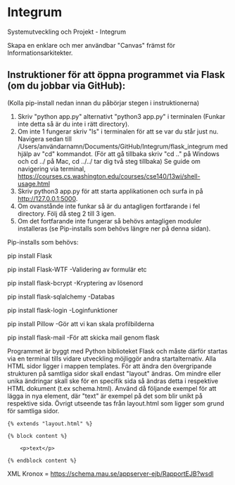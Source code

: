 # Integrum

Systemutveckling och Projekt - Integrum

Skapa en enklare och mer användbar "Canvas" främst för Informationsarkitekter.

Instruktioner för att öppna programmet via Flask (om du jobbar via GitHub):
---------------------------------------------------------------------------
(Kolla pip-install nedan innan du påbörjar stegen i instruktionerna)
1. Skriv "python app.py" alternativt "python3 app.py" i terminalen (Funkar inte detta så är du inte i rätt directory).
2. Om inte 1 fungerar skriv "ls" i terminalen för att se var du står just nu. Navigera sedan till /Users/användarnamn/Documents/GitHub/Integrum/flask_integrum med hjälp av "cd" kommandot. (För att gå tillbaka skriv "cd .." på Windows och cd ../ på Mac, cd ../../ tar dig två steg tillbaka) Se guide om navigering via terminal, https://courses.cs.washington.edu/courses/cse140/13wi/shell-usage.html
3. Skriv python3 app.py för att starta applikationen och surfa in på http://127.0.0.1:5000.
4. Om ovanstånde inte funkar så är du antagligen fortfarande i fel directory. Följ då steg 2 till 3 igen.
5. Om det fortfarande inte fungerar så behövs antagligen moduler installeras (se Pip-installs som behövs längre ner på denna sidan).


Pip-installs som behövs:

pip install Flask

pip install Flask-WTF      -Validering av formulär etc

pip install flask-bcrypt       -Kryptering av lösenord 

pip install flask-sqlalchemy   -Databas

pip install flask-login    -Loginfunktioner

pip install Pillow     -Gör att vi kan skala profilbilderna

pip install flask-mail      -För att skicka mail genom flask


Programmet är byggt med Python biblioteket Flask och måste därför startas via en terminal tills vidare utveckling möjliggör andra startalternativ.
Alla HTML sidor ligger i mappen templates. För att ändra den övergripande strukturen på samtliga sidor skall endast "layout" ändras. 
Om mindre eller unika ändringar skall ske för en specifik sida så ändras detta i respektive HTML dokument (t.ex schema.html).
Använd då följande exempel för att lägga in nya element, där "text" är exempel på det som blir unikt på respektive sida. Övrigt utseende
tas från layout.html som ligger som grund för samtliga sidor.
    
    {% extends "layout.html" %}
        
    {% block content %}

        <p>text</p>

    {% endblock content %}
    
    
    
   XML Kronox = https://schema.mau.se/appserver-ejb/RapportEJB?wsdl
